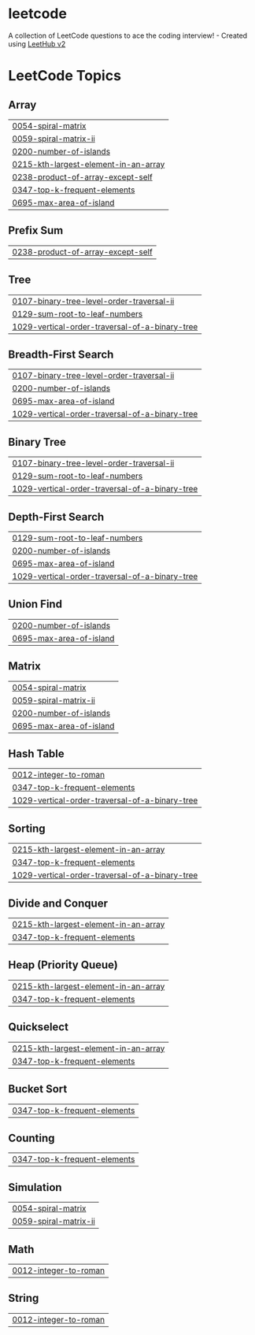 # leetcode
A collection of LeetCode questions to ace the coding interview! - Created using [LeetHub v2](https://github.com/arunbhardwaj/LeetHub-2.0)

<!---LeetCode Topics Start-->
# LeetCode Topics
## Array
|  |
| ------- |
| [0054-spiral-matrix](https://github.com/sukumars67/leetcode/tree/master/0054-spiral-matrix) |
| [0059-spiral-matrix-ii](https://github.com/sukumars67/leetcode/tree/master/0059-spiral-matrix-ii) |
| [0200-number-of-islands](https://github.com/sukumars67/leetcode/tree/master/0200-number-of-islands) |
| [0215-kth-largest-element-in-an-array](https://github.com/sukumars67/leetcode/tree/master/0215-kth-largest-element-in-an-array) |
| [0238-product-of-array-except-self](https://github.com/sukumars67/leetcode/tree/master/0238-product-of-array-except-self) |
| [0347-top-k-frequent-elements](https://github.com/sukumars67/leetcode/tree/master/0347-top-k-frequent-elements) |
| [0695-max-area-of-island](https://github.com/sukumars67/leetcode/tree/master/0695-max-area-of-island) |
## Prefix Sum
|  |
| ------- |
| [0238-product-of-array-except-self](https://github.com/sukumars67/leetcode/tree/master/0238-product-of-array-except-self) |
## Tree
|  |
| ------- |
| [0107-binary-tree-level-order-traversal-ii](https://github.com/sukumars67/leetcode/tree/master/0107-binary-tree-level-order-traversal-ii) |
| [0129-sum-root-to-leaf-numbers](https://github.com/sukumars67/leetcode/tree/master/0129-sum-root-to-leaf-numbers) |
| [1029-vertical-order-traversal-of-a-binary-tree](https://github.com/sukumars67/leetcode/tree/master/1029-vertical-order-traversal-of-a-binary-tree) |
## Breadth-First Search
|  |
| ------- |
| [0107-binary-tree-level-order-traversal-ii](https://github.com/sukumars67/leetcode/tree/master/0107-binary-tree-level-order-traversal-ii) |
| [0200-number-of-islands](https://github.com/sukumars67/leetcode/tree/master/0200-number-of-islands) |
| [0695-max-area-of-island](https://github.com/sukumars67/leetcode/tree/master/0695-max-area-of-island) |
| [1029-vertical-order-traversal-of-a-binary-tree](https://github.com/sukumars67/leetcode/tree/master/1029-vertical-order-traversal-of-a-binary-tree) |
## Binary Tree
|  |
| ------- |
| [0107-binary-tree-level-order-traversal-ii](https://github.com/sukumars67/leetcode/tree/master/0107-binary-tree-level-order-traversal-ii) |
| [0129-sum-root-to-leaf-numbers](https://github.com/sukumars67/leetcode/tree/master/0129-sum-root-to-leaf-numbers) |
| [1029-vertical-order-traversal-of-a-binary-tree](https://github.com/sukumars67/leetcode/tree/master/1029-vertical-order-traversal-of-a-binary-tree) |
## Depth-First Search
|  |
| ------- |
| [0129-sum-root-to-leaf-numbers](https://github.com/sukumars67/leetcode/tree/master/0129-sum-root-to-leaf-numbers) |
| [0200-number-of-islands](https://github.com/sukumars67/leetcode/tree/master/0200-number-of-islands) |
| [0695-max-area-of-island](https://github.com/sukumars67/leetcode/tree/master/0695-max-area-of-island) |
| [1029-vertical-order-traversal-of-a-binary-tree](https://github.com/sukumars67/leetcode/tree/master/1029-vertical-order-traversal-of-a-binary-tree) |
## Union Find
|  |
| ------- |
| [0200-number-of-islands](https://github.com/sukumars67/leetcode/tree/master/0200-number-of-islands) |
| [0695-max-area-of-island](https://github.com/sukumars67/leetcode/tree/master/0695-max-area-of-island) |
## Matrix
|  |
| ------- |
| [0054-spiral-matrix](https://github.com/sukumars67/leetcode/tree/master/0054-spiral-matrix) |
| [0059-spiral-matrix-ii](https://github.com/sukumars67/leetcode/tree/master/0059-spiral-matrix-ii) |
| [0200-number-of-islands](https://github.com/sukumars67/leetcode/tree/master/0200-number-of-islands) |
| [0695-max-area-of-island](https://github.com/sukumars67/leetcode/tree/master/0695-max-area-of-island) |
## Hash Table
|  |
| ------- |
| [0012-integer-to-roman](https://github.com/sukumars67/leetcode/tree/master/0012-integer-to-roman) |
| [0347-top-k-frequent-elements](https://github.com/sukumars67/leetcode/tree/master/0347-top-k-frequent-elements) |
| [1029-vertical-order-traversal-of-a-binary-tree](https://github.com/sukumars67/leetcode/tree/master/1029-vertical-order-traversal-of-a-binary-tree) |
## Sorting
|  |
| ------- |
| [0215-kth-largest-element-in-an-array](https://github.com/sukumars67/leetcode/tree/master/0215-kth-largest-element-in-an-array) |
| [0347-top-k-frequent-elements](https://github.com/sukumars67/leetcode/tree/master/0347-top-k-frequent-elements) |
| [1029-vertical-order-traversal-of-a-binary-tree](https://github.com/sukumars67/leetcode/tree/master/1029-vertical-order-traversal-of-a-binary-tree) |
## Divide and Conquer
|  |
| ------- |
| [0215-kth-largest-element-in-an-array](https://github.com/sukumars67/leetcode/tree/master/0215-kth-largest-element-in-an-array) |
| [0347-top-k-frequent-elements](https://github.com/sukumars67/leetcode/tree/master/0347-top-k-frequent-elements) |
## Heap (Priority Queue)
|  |
| ------- |
| [0215-kth-largest-element-in-an-array](https://github.com/sukumars67/leetcode/tree/master/0215-kth-largest-element-in-an-array) |
| [0347-top-k-frequent-elements](https://github.com/sukumars67/leetcode/tree/master/0347-top-k-frequent-elements) |
## Quickselect
|  |
| ------- |
| [0215-kth-largest-element-in-an-array](https://github.com/sukumars67/leetcode/tree/master/0215-kth-largest-element-in-an-array) |
| [0347-top-k-frequent-elements](https://github.com/sukumars67/leetcode/tree/master/0347-top-k-frequent-elements) |
## Bucket Sort
|  |
| ------- |
| [0347-top-k-frequent-elements](https://github.com/sukumars67/leetcode/tree/master/0347-top-k-frequent-elements) |
## Counting
|  |
| ------- |
| [0347-top-k-frequent-elements](https://github.com/sukumars67/leetcode/tree/master/0347-top-k-frequent-elements) |
## Simulation
|  |
| ------- |
| [0054-spiral-matrix](https://github.com/sukumars67/leetcode/tree/master/0054-spiral-matrix) |
| [0059-spiral-matrix-ii](https://github.com/sukumars67/leetcode/tree/master/0059-spiral-matrix-ii) |
## Math
|  |
| ------- |
| [0012-integer-to-roman](https://github.com/sukumars67/leetcode/tree/master/0012-integer-to-roman) |
## String
|  |
| ------- |
| [0012-integer-to-roman](https://github.com/sukumars67/leetcode/tree/master/0012-integer-to-roman) |
<!---LeetCode Topics End-->